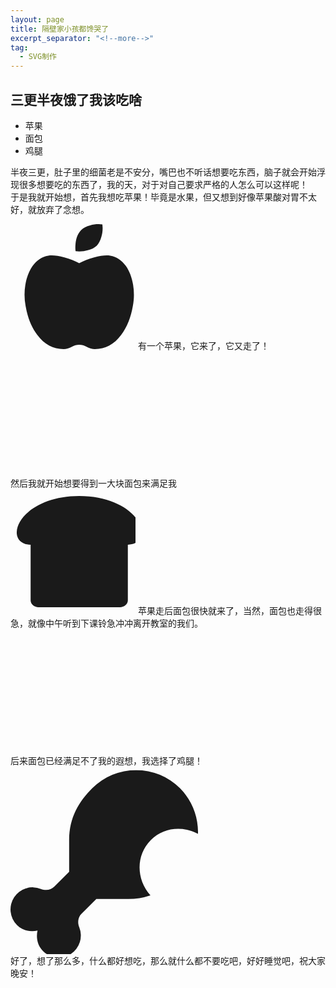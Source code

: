```yaml
---
layout: page
title: 隔壁家小孩都馋哭了
excerpt_separator: "<!--more-->"
tag:
  - SVG制作
---
```

## 三更半夜饿了我该吃啥  
* 苹果
* 面包
* 鸡腿
<!--more-->
半夜三更，肚子里的细菌老是不安分，嘴巴也不听话想要吃东西，脑子就会开始浮现很多想要吃的东西了，我的天，对于对自己要求严格的人怎么可以这样呢！  
于是我就开始想，首先我想吃苹果！毕竟是水果，但又想到好像苹果酸对胃不太好，就放弃了念想。  

<svg width="200" height="200">
  <g> 
    <svg aria-hidden="true" focusable="false" data-prefix="fas" data-icon="apple-alt" class="svg-inline--fa fa-apple-alt fa-w-14" role="img" xmlns="http://www.w3.org/2000/svg" viewBox="0 0 448 512">
		<path fill="currentColor" d="M350.85 129c25.97 4.67 47.27 18.67 63.92 42 14.65 20.67 24.64 46.67 29.96 78 4.67 28.67 4.32 57.33-1 86-7.99 47.33-23.97 87-47.94 119-28.64 38.67-64.59 58-107.87 58-10.66 0-22.3-3.33-34.96-10-8.66-5.33-18.31-8-28.97-8s-20.3 2.67-28.97 8c-12.66 6.67-24.3 10-34.96 10-43.28 0-79.23-19.33-107.87-58-23.97-32-39.95-71.67-47.94-119-5.32-28.67-5.67-57.33-1-86 5.32-31.33 15.31-57.33 29.96-78 16.65-23.33 37.95-37.33 63.92-42 15.98-2.67 37.95-.33 65.92 7 23.97 6.67 44.28 14.67 60.93 24 16.65-9.33 36.96-17.33 60.93-24 27.98-7.33 49.96-9.67 65.94-7zm-54.94-41c-9.32 8.67-21.65 15-36.96 19-10.66 3.33-22.3 5-34.96 5l-14.98-1c-1.33-9.33-1.33-20 0-32 2.67-24 10.32-42.33 22.97-55 9.32-8.67 21.65-15 36.96-19 10.66-3.33 22.3-5 34.96-5l14.98 1 1 15c0 12.67-1.67 24.33-4.99 35-3.99 15.33-10.31 27.67-18.98 37z">
      </path>
	  <animate attributeName="x" from="0" to="360" begin="0s" dur="3s" repeatCount="indefinite" />
	  </svg>
  </g>
</svg>  
有一个苹果，它来了，它又走了！
<svg width="200" height="200">
  <g> 
    <svg aria-hidden="true" focusable="false" data-prefix="fas" data-icon="apple-alt" class="svg-inline--fa fa-apple-alt fa-w-14" role="img" xmlns="http://www.w3.org/2000/svg" viewBox="0 0 448 512">
		<path fill="currentColor" d="M350.85 129c25.97 4.67 47.27 18.67 63.92 42 14.65 20.67 24.64 46.67 29.96 78 4.67 28.67 4.32 57.33-1 86-7.99 47.33-23.97 87-47.94 119-28.64 38.67-64.59 58-107.87 58-10.66 0-22.3-3.33-34.96-10-8.66-5.33-18.31-8-28.97-8s-20.3 2.67-28.97 8c-12.66 6.67-24.3 10-34.96 10-43.28 0-79.23-19.33-107.87-58-23.97-32-39.95-71.67-47.94-119-5.32-28.67-5.67-57.33-1-86 5.32-31.33 15.31-57.33 29.96-78 16.65-23.33 37.95-37.33 63.92-42 15.98-2.67 37.95-.33 65.92 7 23.97 6.67 44.28 14.67 60.93 24 16.65-9.33 36.96-17.33 60.93-24 27.98-7.33 49.96-9.67 65.94-7zm-54.94-41c-9.32 8.67-21.65 15-36.96 19-10.66 3.33-22.3 5-34.96 5l-14.98-1c-1.33-9.33-1.33-20 0-32 2.67-24 10.32-42.33 22.97-55 9.32-8.67 21.65-15 36.96-19 10.66-3.33 22.3-5 34.96-5l14.98 1 1 15c0 12.67-1.67 24.33-4.99 35-3.99 15.33-10.31 27.67-18.98 37z">
      </path>
	  <animate attributeName="x" from="360" to="0" begin="0s" dur="3s" repeatCount="indefinite" />
	  </svg>
  </g>
</svg>  

<br>
然后我就开始想要得到一大块面包来满足我
<br>

<svg width="200" height="200">
  <g> 
    <svg aria-hidden="true" focusable="false" data-prefix="fas" data-icon="bread-slice" class="svg-inline--fa fa-bread-slice fa-w-18" role="img" xmlns="http://www.w3.org/2000/svg" viewBox="0 0 576 512">
    	<path fill="currentColor" d="M288 0C108 0 0 93.4 0 169.14 0 199.44 24.24 224 64 224v256c0 17.67 16.12 32 36 32h376c19.88 0 36-14.33 36-32V224c39.76 0 64-24.56 64-54.86C576 93.4 468 0 288 0z">
		</path>
      <animate attributeName="x" from="0" to="360" begin="0s" dur="3s" repeatCount="indefinite" />
	  </svg>
  </g>
  </svg>  
苹果走后面包很快就来了，当然，面包也走得很急，就像中午听到下课铃急冲冲离开教室的我们。
  <svg width="200" height="200">
    <g> 
      <svg aria-hidden="true" focusable="false" data-prefix="fas" data-icon="bread-slice" class="svg-inline--fa fa-bread-slice fa-w-18" role="img" xmlns="http://www.w3.org/2000/svg" viewBox="0 0 576 512">
      	<path fill="currentColor" d="M288 0C108 0 0 93.4 0 169.14 0 199.44 24.24 224 64 224v256c0 17.67 16.12 32 36 32h376c19.88 0 36-14.33 36-32V224c39.76 0 64-24.56 64-54.86C576 93.4 468 0 288 0z">
  		</path>
        <animate attributeName="x" from="360" to="0" begin="0s" dur="3s" repeatCount="indefinite" />
  	  </svg>
    </g>
    </svg>
<br>
后来面包已经满足不了我的遐想，我选择了鸡腿！   
<br>

<svg width="300" height="300">
  <g> 
    <svg aria-hidden="true" focusable="false" data-prefix="fas" data-icon="drumstick-bite" class="svg-inline--fa fa-drumstick-bite fa-w-16" role="img" xmlns="http://www.w3.org/2000/svg" viewBox="0 0 512 512">
		<path fill="currentColor" d="M462.8 49.57a169.44 169.44 0 0 0-239.5 0C187.82 85 160.13 128 160.13 192v85.83l-40.62 40.59c-9.7 9.69-24 11.07-36.78 6a60.33 60.33 0 0 0-65 98.72C33 438.39 54.24 442.7 73.85 438.21c-4.5 19.6-.18 40.83 15.1 56.1a60.35 60.35 0 0 0 98.8-65c-5.09-12.73-3.72-27 6-36.75L234.36 352h85.89a187.87 187.87 0 0 0 61.89-10c-39.64-43.89-39.83-110.23 1.05-151.07 34.38-34.36 86.76-39.46 128.74-16.8 1.3-44.96-14.81-90.28-49.13-124.56z">
		</path>
      <animate attributeName="y" from="0" to="200" begin="0s" dur="3s" repeatCount="indefinite" />
</svg>
  </g>
  </svg>
  
<br>
好了，想了那么多，什么都好想吃，那么就什么都不要吃吧，好好睡觉吧，祝大家晚安！